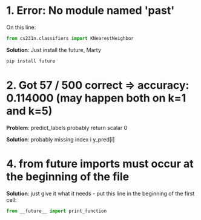 # 1. Error: No module named 'past'

On this line:

```python
from cs231n.classifiers import KNearestNeighbor
```

__Solution__: Just install the future, Marty

```bash
pip install future
```

# 2. Got 57 / 500 correct => accuracy: 0.114000 (may happen both on k=1 and k=5)

__Problem__:  predict_labels probably return scalar 0

__Solution__: probably missing index i y_pred[i]

# 4. from __future__ imports must occur at the beginning of the file

__Solution__: just give it what it needs - put this line in the beginning of the first cell:

```python
from __future__ import print_function
```

